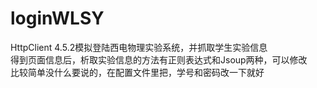 # loginWLSY
HttpClient 4.5.2模拟登陆西电物理实验系统，并抓取学生实验信息  
得到页面信息后，析取实验信息的方法有正则表达式和Jsoup两种，可以修改  
比较简单没什么要说的，在配置文件里把，学号和密码改一下就好

